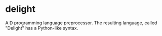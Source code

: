 delight
=======

A D programming language preprocessor. The resulting language, called "Delight" has a Python-like syntax.
